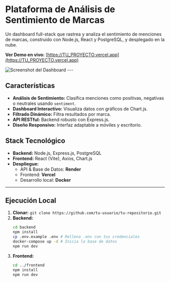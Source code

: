 # Plataforma de Análisis de Sentimiento de Marcas

Un dashboard full-stack que rastrea y analiza el sentimiento de menciones de marcas, construido con Node.js, React y PostgreSQL, y desplegado en la nube.

**Ver Demo en vivo:** [https://TU_PROYECTO.vercel.app](https://TU_PROYECTO.vercel.app)

![Screenshot del Dashboard](./screenshot.png) ---

## Características

* **Análisis de Sentimiento:** Clasifica menciones como positivas, negativas o neutrales usando `sentiment`.
* **Dashboard Interactivo:** Visualiza datos con gráficos de Chart.js.
* **Filtrado Dinámico:** Filtra resultados por marca.
* **API RESTful:** Backend robusto con Express.js.
* **Diseño Responsivo:** Interfaz adaptable a móviles y escritorio.

## Stack Tecnológico

* **Backend:** Node.js, Express.js, PostgreSQL
* **Frontend:** React (Vite), Axios, Chart.js
* **Despliegue:**
    * API & Base de Datos: **Render**
    * Frontend: **Vercel**
    * Desarrollo local: **Docker**

---

## Ejecución Local

1.  **Clonar:** `git clone https://github.com/tu-usuario/tu-repositorio.git`
2.  **Backend:**
    ```bash
    cd backend
    npm install
    cp .env.example .env # Rellena .env con tus credenciales
    docker-compose up -d # Inicia la base de datos
    npm run dev
    ```
3.  **Frontend:**
    ```bash
    cd ../frontend
    npm install
    npm run dev
    ```
